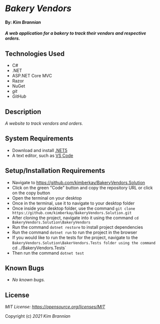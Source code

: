 # _Bakery Vendors_

#### By: _*Kim Brannian*_

#### _A web application for a bakery to track their vendors and respective orders._

## Technologies Used
* C#
* .NET
* ASP.NET Core MVC
* Razor
* NuGet
* _git_
* _GitHub_

## Description
_A website to track vendors and orders._

## System Requirements
* Download and install [.NET5](https://dotnet.microsoft.com/en-us/download/dotnet/5.0)
* A text editor, such as [VS Code](https://code.visualstudio.com/)

## Setup/Installation Requirements
* Navigate to https://github.com/kimberkay/BakeryVendors.Solution
* Click on the green "Code" button and copy the repository URL or click on the copy button
* Open the terminal on your desktop
* Once in the terminal, use it to navigate to your desktop folder
* Once inside your desktop folder, use the command `git clone https://github.com/kimberkay/BakeryVendors.Solution.git`
* After cloning the project, navigate into it using the command `cd BakeryVendors.Solution\BakeryVendors`
* Run the command `dotnet restore` to install project dependencies
* Run the command `dotnet run` to run the project in the browser
* If you would like to run the tests for the project, navigate to the `BakeryVendors.Solution\BakerVendors.Tests folder using the command `cd ../BakeryVendors.Tests`
* Then run the command `dotnet test`

## Known Bugs
* _No known bugs._

## License
_MIT License: https://opensource.org/licenses/MIT_

Copyright (c) _2021_ _Kim Brannian_
